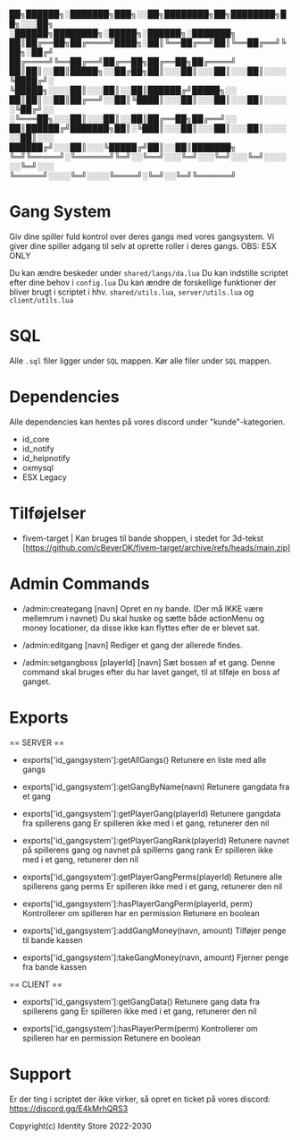 ██╗██████╗░███████╗███╗░░██╗████████╗██╗████████╗██╗░░░██╗  ░██████╗████████╗░█████╗░██████╗░███████╗
██║██╔══██╗██╔════╝████╗░██║╚══██╔══╝██║╚══██╔══╝╚██╗░██╔╝  ██╔════╝╚══██╔══╝██╔══██╗██╔══██╗██╔════╝
██║██║░░██║█████╗░░██╔██╗██║░░░██║░░░██║░░░██║░░░░╚████╔╝░  ╚█████╗░░░░██║░░░██║░░██║██████╔╝█████╗░░
██║██║░░██║██╔══╝░░██║╚████║░░░██║░░░██║░░░██║░░░░░╚██╔╝░░  ░╚═══██╗░░░██║░░░██║░░██║██╔══██╗██╔══╝░░
██║██████╔╝███████╗██║░╚███║░░░██║░░░██║░░░██║░░░░░░██║░░░  ██████╔╝░░░██║░░░╚█████╔╝██║░░██║███████╗
╚═╝╚═════╝░╚══════╝╚═╝░░╚══╝░░░╚═╝░░░╚═╝░░░╚═╝░░░░░░╚═╝░░░  ╚═════╝░░░░╚═╝░░░░╚════╝░╚═╝░░╚═╝╚══════╝

# Gang System
Giv dine spiller fuld kontrol over deres gangs med vores gangsystem.
Vi giver dine spiller adgang til selv at oprette roller i deres gangs.
OBS: ESX ONLY

Du kan ændre beskeder under `shared/langs/da.lua`
Du kan indstille scriptet efter dine behov i `config.lua`
Du kan ændre de forskellige funktioner der bliver brugt i scriptet i hhv. `shared/utils.lua`, `server/utils.lua` og `client/utils.lua`

# SQL
Alle `.sql` filer ligger under `SQL` mappen.
Kør alle filer under `SQL` mappen.

# Dependencies
Alle dependencies kan hentes på vores discord under "kunde"-kategorien.
  - id_core
  - id_notify
  - id_helpnotify
  - oxmysql
  - ESX Legacy

# Tilføjelser
  - fivem-target | Kan bruges til bande shoppen, i stedet for 3d-tekst
      [https://github.com/cBeyerDK/fivem-target/archive/refs/heads/main.zip]

# Admin Commands
- /admin:creategang [navn]
  Opret en ny bande. (Der må IKKE være mellemrum i navnet)
  Du skal huske og sætte både actionMenu og money locationer, da disse ikke kan flyttes efter de er blevet sat.

- /admin:editgang [navn]
  Rediger et gang der allerede findes.

- /admin:setgangboss [playerId] [navn]
  Sæt bossen af et gang.
  Denne command skal bruges efter du har lavet ganget, til at tilføje en boss af ganget.

# Exports
== SERVER ==
- exports['id_gangsystem']:getAllGangs()
  Retunere en liste med alle gangs

- exports['id_gangsystem']:getGangByName(navn)
  Retunere gangdata fra et gang

- exports['id_gangsystem']:getPlayerGang(playerId)
  Retunere gangdata fra spillerens gang
  Er spilleren ikke med i et gang, retunerer den nil

- exports['id_gangsystem']:getPlayerGangRank(playerId)
  Retunere navnet på spillerens gang og navnet på spillerns gang rank
  Er spilleren ikke med i et gang, retunerer den nil

- exports['id_gangsystem']:getPlayerGangPerms(playerId)
  Retunere alle spillerens gang perms
  Er spilleren ikke med i et gang, retunerer den nil

- exports['id_gangsystem']:hasPlayerGangPerm(playerId, perm)
  Kontrollerer om spilleren har en permission
  Retunere en boolean

- exports['id_gangsystem']:addGangMoney(navn, amount)
  Tilføjer penge til bande kassen

- exports['id_gangsystem']:takeGangMoney(navn, amount)
  Fjerner penge fra bande kassen

==  CLIENT  ==
- exports['id_gangsystem']:getGangData()
  Retunere gang data fra spillerens gang
  Er spilleren ikke med i et gang, retunerer den nil

- exports['id_gangsystem']:hasPlayerPerm(perm)
  Kontrollerer om spilleren har en permission
  Retunere en boolean

# Support
Er der ting i scriptet der ikke virker, så opret en ticket på vores discord: https://discord.gg/E4kMrhQRS3


Copyright(c) Identity Store 2022-2030